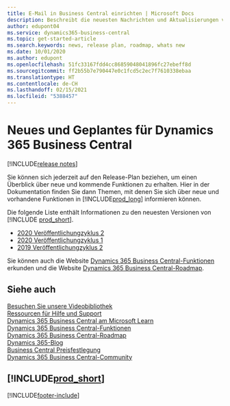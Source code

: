 ```yaml
---
title: E-Mail in Business Central einrichten | Microsoft Docs
description: Beschreibt die neuesten Nachrichten und Aktualisierungen von Business Central.
author: edupont04
ms.service: dynamics365-business-central
ms.topic: get-started-article
ms.search.keywords: news, release plan, roadmap, whats new
ms.date: 10/01/2020
ms.author: edupont
ms.openlocfilehash: 51fc33167fdd4cc86859048041896fc27ebeff8d
ms.sourcegitcommit: ff2b55b7e790447e0c1fcd5c2ec7f7610338ebaa
ms.translationtype: HT
ms.contentlocale: de-CH
ms.lasthandoff: 02/15/2021
ms.locfileid: "5388457"
---
```

# <a name="new-and-planned-for-dynamics-365-business-central"></a>Neues und Geplantes für Dynamics 365 Business Central

[!INCLUDE[release notes](includes/release-notes.md)]

Sie können sich jederzeit auf den Release-Plan beziehen, um einen Überblick über neue und kommende Funktionen zu erhalten. Hier in der Dokumentation finden Sie dann Themen, mit denen Sie sich über neue und vorhandene Funktionen in [!INCLUDE[prod_long](includes/prod_long.md)] informieren können. 

Die folgende Liste enthält Informationen zu den neuesten Versionen von [!INCLUDE [prod_short](includes/prod_short.md)].  

* [2020 Veröffentlichungzyklus 2](/dynamics365-release-plan/2020wave2/smb/dynamics365-business-central/planned-features)  
* [2020 Veröffentlichungzyklus 1](/dynamics365-release-plan/2020wave1/dynamics365-business-central/planned-features)  
* [2019 Veröffentlichungzyklus 2](/dynamics365-release-plan/2019wave2/dynamics365-business-central/planned-features)  

Sie können auch die Website [Dynamics 365 Business Central-Funktionen](https://dynamics.microsoft.com/business-central/capabilities/) erkunden und die Website [Dynamics 365 Business Central-Roadmap](https://dynamics.microsoft.com/roadmap/business-central/).  

## <a name="see-also"></a>Siehe auch

[Besuchen Sie unsere Videobibliothek](across-videos.md)  
[Ressourcen für Hilfe und Support](product-help-and-support.md)  
[Dynamics 365 Business Central am Microsoft Learn](/learn/dynamics365/business-central?WT.mc_id=dyn365bc_landingpage-docs)  
[Dynamics 365 Business Central-Funktionen](https://dynamics.microsoft.com/business-central/capabilities/)  
[Dynamics 365 Business Central-Roadmap](https://dynamics.microsoft.com/roadmap/business-central/)  
[Dynamics 365-Blog](https://cloudblogs.microsoft.com/dynamics365/it/product/business-central/)  
[Business Central Preisfestlegung](https://dynamics.microsoft.com/business-central/overview/#pricing)  
[Dynamics 365 Business Central-Community](https://community.dynamics.com/business/)

## [!INCLUDE[prod_short](includes/free_trial_md.md)]


[!INCLUDE[footer-include](includes/footer-banner.md)]